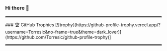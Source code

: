 ### Hi there 👋

<hr style="border:2px solid gray">
### 🏆 GitHub Trophies  
[![trophy](https://github-profile-trophy.vercel.app/?username=Torresic&no-frame=true&theme=dark_lover)](https://github.com/Torresic/github-profile-trophy)]
<hr style="border:2px solid gray">


